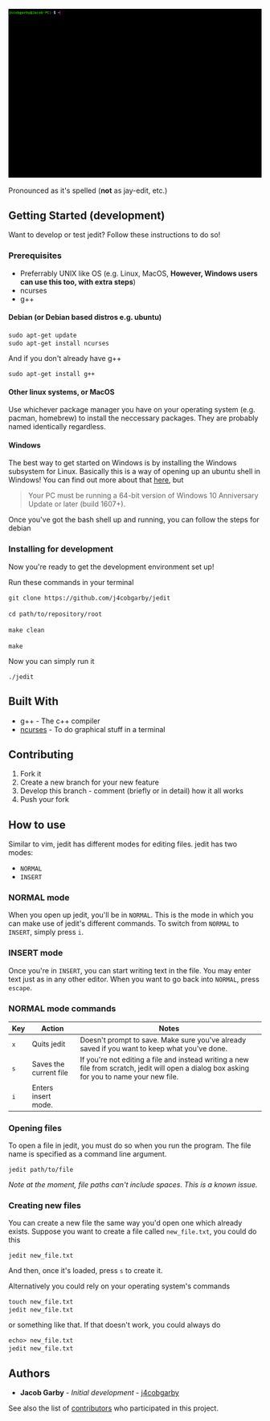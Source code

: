 ![](demo.gif)

Pronounced as it's spelled (**not** as jay-edit, etc.)

## Getting Started (development)

Want to develop or test jedit? Follow these instructions to do so!

### Prerequisites

 - Preferrably UNIX like OS (e.g. Linux, MacOS, **However, Windows users can use this too, with extra steps**)
 - ncurses
 - g++

#### Debian (or Debian based distros e.g. ubuntu)

```
sudo apt-get update
sudo apt-get install ncurses
```
And if you don't already have g++
```
sudo apt-get install g++
```

#### Other linux systems, or MacOS

Use whichever package manager you have on your operating system (e.g. pacman, homebrew)
to install the neccessary packages. They are probably named identically regardless.

#### Windows

The best way to get started on Windows is by installing the Windows subsystem for Linux. Basically this is 
a way of opening up an ubuntu shell in Windows! You can find out more about that 
[here](https://msdn.microsoft.com/en-gb/commandline/wsl/install_guide), but

> Your PC must be running a 64-bit version of Windows 10 Anniversary Update or later (build 1607+).

Once you've got the bash shell up and running, you can follow the steps for debian

### Installing for development

Now you're ready to get the development environment set up!

Run these commands in your terminal

```
git clone https://github.com/j4cobgarby/jedit

cd path/to/repository/root

make clean

make
```

Now you can simply run it

```
./jedit
```

## Built With

* g++ - The c++ compiler
* [ncurses](http://invisible-island.net/ncurses/man/ncurses.3x.html) - To do graphical stuff in a terminal

## Contributing

 1. Fork it
 2. Create a new branch for your new feature
 3. Develop this branch - comment (briefly or in detail) how it all works
 4. Push your fork
 
## How to use

Similar to vim, jedit has different modes for editing files. jedit has two modes:

 - `NORMAL`
 - `INSERT`

### NORMAL mode

When you open up jedit, you'll be in `NORMAL`. This is the mode in which you can make use of jedit's
different commands. To switch from `NORMAL` to `INSERT`, simply press `i`.

### INSERT mode

Once you're in `INSERT`, you can start writing text in the file. You may enter text just as in any
other editor. When you want to go back into `NORMAL`, press `escape`.

### NORMAL mode commands

|Key|Action|Notes|
|---|---|---|
|`x`|Quits jedit|Doesn't prompt to save. Make sure you've already saved if you want to keep what you've done.|
|`s`|Saves the current file|If you're not editing a file and instead writing a new file from scratch, jedit will open a dialog box asking for you to name your new file.|
|`i`|Enters insert mode.||

### Opening files

To open a file in jedit, you must do so when you run the program. The file name is specified as a command line argument.

```
jedit path/to/file
```

*Note at the moment, file paths can't include spaces. This is a known issue.*

### Creating new files

You can create a new file the same way you'd open one which already exists. Suppose you want to create a file called `new_file.txt`, you could do this

```
jedit new_file.txt
```

And then, once it's loaded, press `s` to create it.

Alternatively you could rely on your operating system's commands

```
touch new_file.txt
jedit new_file.txt
```

or something like that. If that doesn't work, you could always do

```
echo> new_file.txt
jedit new_file.txt
```

## Authors

* **Jacob Garby** - *Initial development* - [j4cobgarby](https://github.com/j4cobgarby)

See also the list of [contributors](https://github.com/j4cobgarby/jedit/contributors) who participated in this project.
